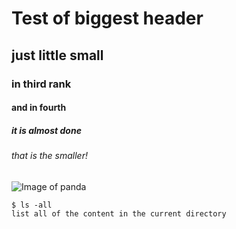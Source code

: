 # Test of biggest header
## just little small
### in third rank
#### and in fourth
##### it is almost done
###### that is the smaller!
![Image of panda](https://upload.wikimedia.org/wikipedia/commons/c/c2/Recherches_pour_servir_%C3%A0_l%27histoire_naturelle_des_mammif%C3%A8res_%28Pl._50%29_%28white_background%29.jpg)
```
$ ls -all
list all of the content in the current directory
```
